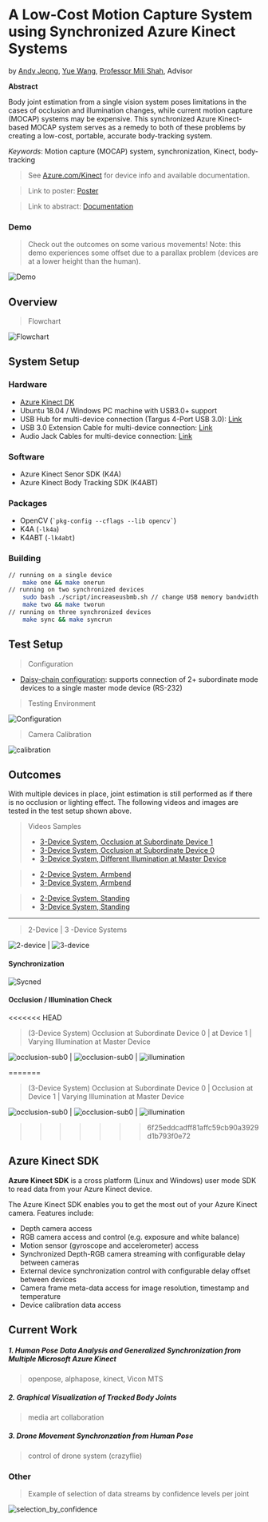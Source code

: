 # A Low-Cost Motion Capture System using Synchronized Azure Kinect Systems

by [Andy Jeong](mailto:jeong2cu@gmail.com), [Yue Wang](mailto:leowang1996@gmail.com), [Professor Mili Shah](mailto:mili.shah@cooper.edu), Advisor

**Abstract**

Body joint estimation from a single vision system poses limitations in the cases of occlusion and illumination changes, while current motion capture (MOCAP) systems may be expensive. This synchronized Azure Kinect-based MOCAP system serves as a remedy to both of these problems by creating a low-cost, portable, accurate body-tracking system.

_Keywords_: Motion capture (MOCAP) system, synchronization, Kinect, body-tracking

> See [Azure.com/Kinect](https://Azure.com/kinect) for device info and available documentation.

> Link to poster: [Poster](doc/poster_SIGGRAPH2020.pdf)

> Link to abstract: [Documentation](doc/abstract_SIGGRAPH2020.pdf)

### Demo

> Check out the outcomes on some various movements!
> Note: this demo experiences some offset due to a parallax problem (devices are at a lower height than the human).

![Demo](res/3_random_min1.gif)

## Overview

> Flowchart

![Flowchart](res/flowchart_black.png)

## System Setup

### Hardware

- [Azure Kinect DK](https://www.microsoft.com/en-us/p/azure-kinect-dk/8pp5vxmd9nhq?activetab=pivot%3aoverviewtab)
- Ubuntu 18.04 / Windows PC machine with USB3.0+ support
- USB Hub for multi-device connection (Targus 4-Port USB 3.0): [Link](https://www.amazon.com/Targus-4-Port-SuperSpeed-Adapter-ACH119US/dp/B005MR5HGI?th=1)
- USB 3.0 Extension Cable for multi-device connection: [Link](https://www.amazon.com/gp/product/B00DMFFL2W/?th=1)
- Audio Jack Cables for multi-device connection: [Link](https://www.amazon.com/Cable-Ruaeoda-3-5mm-Stereo-Audio/dp/B076S1DMXT/ref=sr_1_4?keywords=10m+3.5+jack+audio+aux+cable&qid=1579036893&s=electronics&sr=1-4)

### Software

- Azure Kinect Senor SDK (K4A)
- Azure Kinect Body Tracking SDK (K4ABT)

### Packages

- OpenCV (`` `pkg-config --cflags --lib opencv` ``)
- K4A (`-lk4a`)
- K4ABT (`-lk4abt`)

### Building

```bash
// running on a single device
    make one && make onerun
// running on two synchronized devices
    sudo bash ./script/increaseusbmb.sh // change USB memory bandwidth size
    make two && make tworun
// running on three synchronized devices
    make sync && make syncrun
```

## Test Setup

> Configuration

- [Daisy-chain configuration](https://docs.microsoft.com/en-us/azure/Kinect-dk/media/multicam-sync-daisychain.png): supports connection of 2+ subordinate mode devices to a single master mode device (RS-232)

> Testing Environment

![Configuration](res/testsetup.png)

> Camera Calibration

![calibration](res/calibration_stage.png)

## Outcomes

With multiple devices in place, joint estimation is still performed as if there is no occlusion or lighting effect.
The following videos and images are tested in the test setup shown above.

> Videos Samples
>
> - [3-Device System, Occlusion at Subordinate Device 1](https://drive.google.com/open?id=1aI-claeftAODyKptgQAlp-xUNikidXkd)
> - [3-Device System, Occlusion at Subordinate Device 0](https://drive.google.com/open?id=1Het_abi7CdyeqTbc__DtbvoWLhRd6bSf)
> - [3-Device System, Different Illumination at Master Device](https://drive.google.com/open?id=13--C80KyPnNHy97qZYbnvLx_eqKF4sFo)

> - [2-Device System, Armbend](https://drive.google.com/open?id=1rNm08ENJNz7gC7qcjfLROrGfcWG34cxD)
> - [3-Device System, Armbend](https://drive.google.com/open?id=1kvbwZNJAQP5ep4wQ99Aks_qvyKswSmLm)

> - [2-Device System, Standing](https://drive.google.com/open?id=1R2_ukCFXL8e6FQaPcC5eoixONgsErfYw)
> - [3-Device System, Standing](https://drive.google.com/open?id=1v21fsoo8cYNsnlP9tcl4umf7r20Sj9_Q)

---

> 2-Device | 3 -Device Systems

![2-device](res/snapshot_2_dev.png) | ![3-device](res/snapshot_3_dev.png)

#### Synchronization

![Sycned](res/synced.png)

#### Occlusion / Illumination Check

<<<<<<< HEAD

> (3-Device System) Occlusion at Subordinate Device 0 | at Device 1 | Varying Illumination at Master Device

![occlusion-sub0](res/occlusion_0.png) | ![occlusion-sub0](res/occlusion_1.png) | ![illumination](res/lighting_master.png)

=======

> (3-Device System) Occlusion at Subordinate Device 0 | Occlusion at Device 1 | Varying Illumination at Master Device

![occlusion-sub0](res/occlusion_0.png) | ![occlusion-sub0](res/occlusion_1.png) | ![illumination](res/lighting_master.png)

> > > > > > > 6f25eddcadff81affc59cb90a3929d1b793f0e72

## Azure Kinect SDK

**Azure Kinect SDK** is a cross platform (Linux and Windows) user mode SDK to read data from your Azure Kinect device.

The Azure Kinect SDK enables you to get the most out of your Azure Kinect camera. Features include:

- Depth camera access
- RGB camera access and control (e.g. exposure and white balance)
- Motion sensor (gyroscope and accelerometer) access
- Synchronized Depth-RGB camera streaming with configurable delay between cameras
- External device synchronization control with configurable delay offset between devices
- Camera frame meta-data access for image resolution, timestamp and temperature
- Device calibration data access

## Current Work

##### 1. Human Pose Data Analysis and Generalized Synchronization from Multiple Microsoft Azure Kinect

> openpose, alphapose, kinect, Vicon MTS

##### 2. Graphical Visualization of Tracked Body Joints

> media art collaboration

##### 3. Drone Movement Synchronzation from Human Pose

> control of drone system (crazyflie)

### Other

> Example of selection of data streams by confidence levels per joint

![selection_by_confidence](res/check_confident_devices.png)
